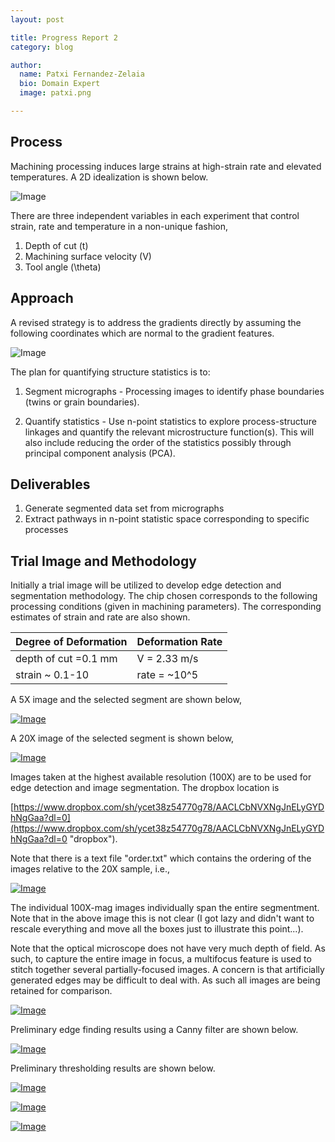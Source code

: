 ```yaml
---
layout: post

title: Progress Report 2
category: blog

author:
  name: Patxi Fernandez-Zelaia
  bio: Domain Expert 
  image: patxi.png

---
```



## Process

Machining processing induces large strains at high-strain rate and elevated temperatures. A 2D idealization is shown below.

![Image](http://matinfteam4.github.io/images/geometry.png)

There are three independent variables in each experiment that control strain, rate and temperature in a non-unique fashion,

1. Depth of cut (t)
2. Machining surface velocity (V)
3. Tool angle (\theta)

## Approach

A revised strategy is to address the gradients directly by assuming the following coordinates which are normal to the gradient features.

![Image](http://matinfteam4.github.io/images/analysis_revised.png)

The plan for quantifying structure statistics is to:

1. Segment micrographs - Processing images to identify phase boundaries (twins or grain boundaries). 

2. Quantify statistics - Use n-point statistics to explore process-structure linkages and quantify the relevant microstructure function(s). This will also include reducing the order of the statistics possibly through principal component analysis (PCA).

## Deliverables

1. Generate segmented data set from micrographs
2. Extract pathways in n-point statistic space corresponding to specific processes

## Trial Image and Methodology

Initially a trial image will be utilized to develop edge detection and segmentation methodology. The chip chosen corresponds to the following processing conditions (given in machining parameters). The corresponding estimates of strain and rate are also shown.

| Degree of Deformation |   Deformation Rate      |
| ----------------      | ----------------------- |
| depth of cut =0.1 mm  |      V = 2.33 m/s       |
| strain ~ 0.1-10       |      rate = ~10^5       |

A 5X image and the selected segment are shown below,

[![Image](http://matinfteam4.github.io/images/22/5X.png)](http://matinfteam4.github.io/images/22/5X.png)

A 20X image of the selected segment is shown below,

[![Image](http://matinfteam4.github.io/images/22/20X.png)](http://matinfteam4.github.io/images/22/20X.png)

Images taken at the highest available resolution (100X) are to be used for edge detection and image segmentation. The dropbox location is 

[https://www.dropbox.com/sh/ycet38z54770g78/AACLCbNVXNgJnELyGYDhNgGaa?dl=0](https://www.dropbox.com/sh/ycet38z54770g78/AACLCbNVXNgJnELyGYDhNgGaa?dl=0 "dropbox").

Note that there is a text file "order.txt" which contains the ordering of the images relative to the 20X sample, i.e., 

[![Image](http://matinfteam4.github.io/images/22/grid.png)](http://matinfteam4.github.io/images/22/grid.png)

The individual 100X-mag images individually span the entire segmentment. Note that in the above image this is not clear (I got lazy and didn't want to rescale everything and move all the boxes just to illustrate this point...).

Note that the optical microscope does not have very much depth of field. As such, to capture the entire image in focus, a multifocus feature is used to stitch together several partially-focused images. A concern is that artificially generated edges may be difficult to deal with. As such all images are being retained for comparison.

[![Image](http://matinfteam4.github.io/images/22/6_focus_issues.png)](http://matinfteam4.github.io/images/22/6_focus_issues.png)

Preliminary edge finding results using a Canny filter are shown below. 

[![Image](http://matinfteam4.github.io/images/22/tresh_7.png)](http://matinfteam4.github.io/images/22/tresh_7.png)

Preliminary thresholding results are shown below. 


[![Image](http://matinfteam4.github.io/images/22/1.png)](http://matinfteam4.github.io/images/22/1.png)

[![Image](http://matinfteam4.github.io/images/22/6.png)](http://matinfteam4.github.io/images/22/6.png)

[![Image](http://matinfteam4.github.io/images/22/22.png)](http://matinfteam4.github.io/images/22/22.png) 



